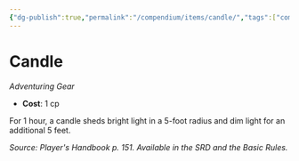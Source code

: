 ```yaml
---
{"dg-publish":true,"permalink":"/compendium/items/candle/","tags":["compendium/src/5e/phb","item/gear"]}
---
```


# Candle
*Adventuring Gear*  

- **Cost**: 1 cp

For 1 hour, a candle sheds bright light in a 5-foot radius and dim light for an additional 5 feet.

*Source: Player's Handbook p. 151. Available in the SRD and the Basic Rules.*
